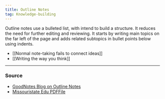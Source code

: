 ```yaml
---
title: Outline Notes
tag: Knowledge-building 
---
```

Outline notes use a bulleted list, with intend to build a structure. It reduces the need for further editing and reviewing. It starts by writing main topics on the far left of the page and adds related subtopics in bullet points below using indents.
- [[Normal note-taking fails to connect ideas]]
- [[Writing the way you think]]

--- 
### Source
- [GoodNotes Blog on Outline Notes](https://medium.goodnotes.com/how-the-outline-note-taking-method-works-f0808ea2cbfa)
- [Missouristate Edu PDFFile](https://www.missouristate.edu/assets/busadv/p.24.pdf)